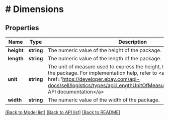 # # Dimensions

## Properties

Name | Type | Description | Notes
------------ | ------------- | ------------- | -------------
**height** | **string** | The numeric value of the height of the package. | [optional]
**length** | **string** | The numeric value of the length of the package. | [optional]
**unit** | **string** | The unit of measure used to express the height, length, and width of the package. For implementation help, refer to &lt;a href&#x3D;&#39;https://developer.ebay.com/api-docs/sell/logistics/types/api:LengthUnitOfMeasureEnum&#39;&gt;eBay API documentation&lt;/a&gt; | [optional]
**width** | **string** | The numeric value of the width of the package. | [optional]

[[Back to Model list]](../../README.md#models) [[Back to API list]](../../README.md#endpoints) [[Back to README]](../../README.md)
